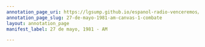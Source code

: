 ```yaml
---
annotation_page_uri: https://lgsump.github.io/espanol-radio-venceremos/annotations/27-de-mayo-1981-am-canvas-1-combate.json
annotation_page_slug: 27-de-mayo-1981-am-canvas-1-combate
layout: annotation_page
manifest_label: 27 de mayo, 1981 - AM

---
```

